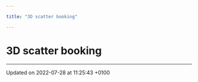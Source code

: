 ```yaml
---

title: "3D scatter booking"

---
```


# 3D scatter booking








-------------------------------

Updated on 2022-07-28 at 11:25:43 +0100